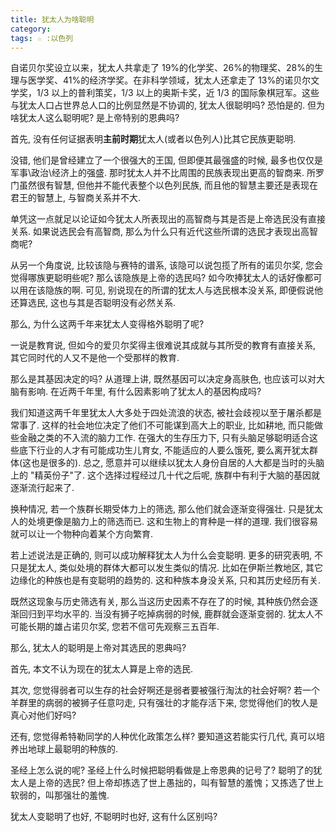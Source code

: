 ```yaml
---
title: 犹太人为啥聪明
category:
tags: ☆ :以色列
---
```


自诺贝尔奖设立以来，犹太人共拿走了 19%的化学奖、26%的物理奖、28%的生理与医学奖、41%的经济学奖。在非科学领域，犹太人还拿走了 13%的诺贝尔文学奖，1/3 以上的普利策奖，1/3 以上的奥斯卡奖，近 1/3 的国际象棋冠军。这些与犹太人口占世界总人口的比例显然是不协调的, 犹太人很聪明吗? 恐怕是的. 但为啥犹太人这么聪明呢? 是上帝特别的恩典吗?

首先, 没有任何证据表明**主前时期**犹太人(或者以色列人)比其它民族更聪明.

没错, 他们是曾经建立了一个很强大的王国, 但即便其最强盛的时候, 最多也仅仅是军事\\政治\\经济上的强盛. 那时犹太人并不比周围的民族表现出更高的智商来. 所罗门虽然很有智慧, 但他并不能代表整个以色列民族, 而且他的智慧主要还是表现在君王的智慧上, 与智商关系并不大.

单凭这一点就足以论证如今犹太人所表现出的高智商与其是否是上帝选民没有直接关系. 如果说选民会有高智商, 那么为什么只有近代这些所谓的选民才表现出高智商呢?

从另一个角度说, 比较该隐与赛特的谱系, 该隐可以说包揽了所有的诺贝尔奖, 您会觉得哪族更聪明些呢? 那么该隐族是上帝的选民吗? 如今吹捧犹太人的话好像都可以用在该隐族的啊. 可见, 别说现在的所谓的犹太人与选民根本没关系, 即便假说他还算选民, 这也与其是否聪明没有必然关系.

那么, 为什么这两千年来犹太人变得格外聪明了呢?

一说是教育说, 但如今的爱贝尔奖得主很难说其成就与其所受的教育有直接关系, 其它同时代的人又不是他一个受那样的教育.

那么是其基因决定的吗? 从道理上讲, 既然基因可以决定身高肤色, 也应该可以对大脑有影响. 在近两千年里, 有什么因素影响了犹太人的基因构成吗?

我们知道这两千年里犹太人大多处于四处流浪的状态, 被社会歧视以至于屠杀都是常事了. 这样的社会地位决定了他们不可能谋到高大上的职业, 比如耕地, 而只能做些金融之类的不入流的脑力工作. 在强大的生存压力下, 只有头脑足够聪明适合这些底下行业的人才有可能成功生儿育女, 不能适应的人要么饿死, 要么离开犹太群体(这也是很多的). 总之, 愿意并可以继续以犹太人身份自居的人大都是当时的头脑上的 "精英份子"了. 这个选择过程经过几十代之后呢, 族群中有利于大脑的基因就逐渐流行起来了.

换种情况, 若一个族群长期受体力上的筛选, 那么他们就会逐渐变得强壮. 只是犹太人的处境更像是脑力上的筛选而已. 这和生物上的育种是一样的道理. 我们很容易就可以让一个物种向着某个方向繁育.

若上述说法是正确的, 则可以成功解释犹太人为什么会变聪明. 更多的研究表明, 不只是犹太人, 类似处境的群体大都可以发生类似的情况. 比如在伊斯兰教地区, 其它边缘化的种族也是有变聪明的趋势的. 这和种族本身没关系, 只和其历史经历有关.

既然这现象与历史筛选有关, 那么当这历史因素不存在了的时候, 其种族仍然会逐渐回归到平均水平的. 当没有狮子吃掉病弱的时候, 鹿群就会逐渐变弱的. 犹太人不可能长期的雄占诺贝尔奖, 您若不信可先观察三五百年.

那么, 犹太人的聪明是上帝对其选民的恩典吗?

首先, 本文不认为现在的犹太人算是上帝的选民.

其次, 您觉得弱者可以生存的社会好啊还是弱者要被强行淘汰的社会好啊? 若一个羊群里的病弱的被狮子任意叼走, 只有强壮的才能存活下来, 您觉得他们的牧人是真心对他们好吗?

还有, 您觉得希特勒同学的人种优化政策怎么样? 要知道这若能实行几代, 真可以培养出地球上最聪明的种族的.

圣经上怎么说的呢? 圣经上什么时候把聪明看做是上帝恩典的记号了? 聪明了的犹太人是上帝的选民? 但上帝却拣选了世上愚拙的，叫有智慧的羞愧；又拣选了世上软弱的，叫那强壮的羞愧.

犹太人变聪明了也好, 不聪明时也好, 这有什么区别吗?
